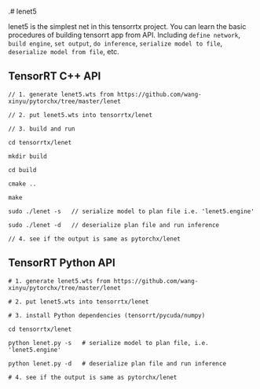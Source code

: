 .# lenet5

lenet5 is the simplest net in this tensorrtx project. You can learn the basic procedures of building tensorrt app from API. Including `define network`, `build engine`, `set output`, `do inference`, `serialize model to file`, `deserialize model from file`, etc.

## TensorRT C++ API

```
// 1. generate lenet5.wts from https://github.com/wang-xinyu/pytorchx/tree/master/lenet

// 2. put lenet5.wts into tensorrtx/lenet

// 3. build and run

cd tensorrtx/lenet

mkdir build

cd build

cmake ..

make

sudo ./lenet -s   // serialize model to plan file i.e. 'lenet5.engine'

sudo ./lenet -d   // deserialize plan file and run inference

// 4. see if the output is same as pytorchx/lenet
```

## TensorRT Python API

```
# 1. generate lenet5.wts from https://github.com/wang-xinyu/pytorchx/tree/master/lenet

# 2. put lenet5.wts into tensorrtx/lenet

# 3. install Python dependencies (tensorrt/pycuda/numpy)

cd tensorrtx/lenet

python lenet.py -s   # serialize model to plan file, i.e. 'lenet5.engine'

python lenet.py -d   # deserialize plan file and run inference

# 4. see if the output is same as pytorchx/lenet
```
